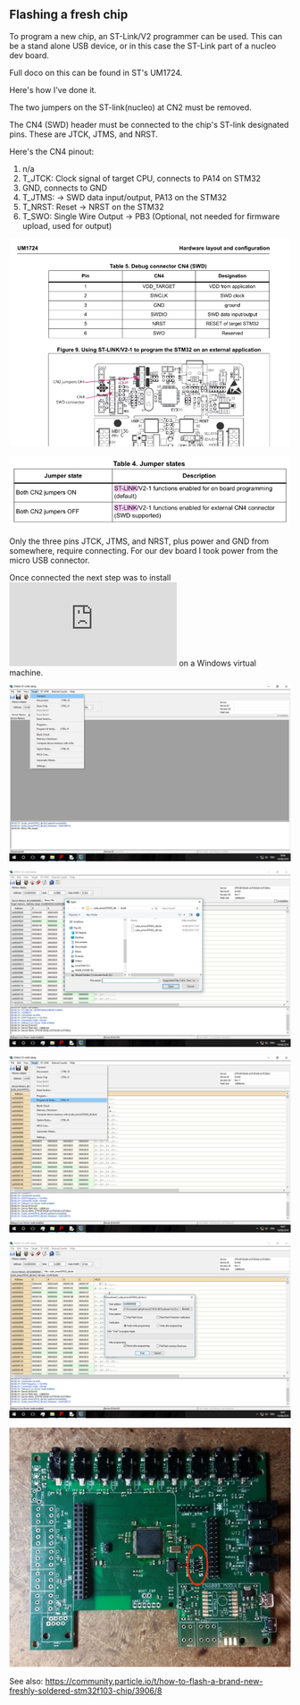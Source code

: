 ## Flashing a fresh chip

To program a new chip, an ST-Link/V2 programmer can be used. This can be a stand alone USB device, or in this case the ST-Link part of a nucleo dev board.

Full doco on this can be found in ST's UM1724.

Here's how I've done it.

The two jumpers on the ST-link(nucleo) at CN2 must be removed.

The CN4 (SWD) header must be connected to the chip's ST-link designated pins. These are JTCK, JTMS, and NRST.

Here's the CN4 pinout:
1.    n/a
2.    T_JTCK: Clock signal of target CPU, connects to PA14 on STM32
3.    GND, connects to GND
4.    T_JTMS: -> SWD data input/output, PA13 on the STM32
5.    T_NRST: Reset -> NRST on the STM32
6.    T_SWO: Single Wire Output -> PB3 (Optional, not needed for firmware upload, used for output)

![UM1724_CN2.png](../images/fresh-flash/UM1724_programmer_pins.png)

![UM1724_CN4.png](../images/fresh-flash/UM1724_embedded-jumper-setting.png)

Only the three pins JTCK, JTMS, and NRST, plus power and GND from somewhere, require connecting. For our dev board I took power from the micro USB connector.

Once connected the next step was to install ![ST-Util](https://my.st.com/content/my_st_com/en/products/development-tools/software-development-tools/stm32-software-development-tools/stm32-programmers/stsw-link004.html) on a Windows virtual machine.

![ST-Util_step1](../images/fresh-flash/1.jpeg)

![ST-Util_step2](../images/fresh-flash/2.jpeg)

![ST-Util_step3](../images/fresh-flash/3.jpeg)

![ST-Util_step4](../images/fresh-flash/4.jpeg)

![st-link_location](../images/fresh-flash/st-link_header.jpg)


See also:
https://community.particle.io/t/how-to-flash-a-brand-new-freshly-soldered-stm32f103-chip/3906/8